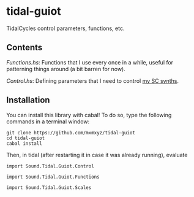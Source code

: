 # tidal-guiot

TidalCycles control parameters, functions, etc.

## Contents

*Functions.hs*: Functions that I use every once in a while, useful for patterning things around (a bit barren for now).

*Control.hs*: Defining parameters that I need to control [my SC synths](https://github.com/mxmxyz/synthdefs).

## Installation

You can install this library with cabal! To do so, type the following commands in a terminal window:

```
git clone https://github.com/mxmxyz/tidal-guiot
cd tidal-guiot
cabal install
```

Then, in tidal (after restarting it in case it was already running), evaluate

```
import Sound.Tidal.Guiot.Control

import Sound.Tidal.Guiot.Functions

import Sound.Tidal.Guiot.Scales
```
